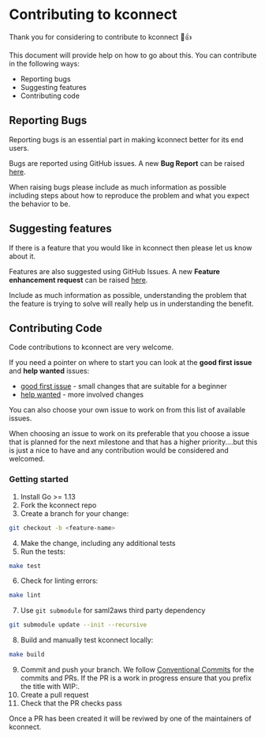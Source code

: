 # Contributing to kconnect

Thank you for considering to contribute to kconnect 🎉👍

This document will provide help on how to go about this. You can contribute in the following ways:

* Reporting bugs
* Suggesting features
* Contributing code

## Reporting Bugs

Reporting bugs is an essential part in making kconnect better for its end users.

Bugs are reported using GitHub issues. A new **Bug Report** can be raised [here](https://github.com/fidelity/kconnect/issues/new?assignees=&labels=kind%2Fbug&template=bug_report.md&title=).

When raising bugs please include as much information as possible including steps about how to reproduce the problem and what you expect the behavior to be.

## Suggesting features

If there is a feature that you would like in kconnect then please let us know about it.

Features are also suggested using GitHub Issues. A new **Feature enhancement request** can be raised [here](https://github.com/fidelity/kconnect/issues/new?labels=kind%2Ffeature&template=feature_request.md&title=).

Include as much information as possible, understanding the problem that the feature is trying to solve will really help us in understanding the benefit.

## Contributing Code

Code contributions to kconnect are very welcome.

If you need a pointer on where to start you can look at the **good first issue** and **help wanted** issues:

* [good first issue](https://github.com/fidelity/kconnect/issues?q=is%3Aissue+is%3Aopen+label%3A%22good+first+issue%22) - small changes that are suitable for a beginner
* [help wanted](https://github.com/fidelity/kconnect/issues?q=is%3Aissue+is%3Aopen+label%3A%22help+wanted%22) - more involved changes

You can also choose your own issue to work on from this list of available issues.

When choosing an issue to work on its preferable that you choose a issue that is planned for the next milestone and that has a higher priority....but this is just a nice to have and any contribution would be considered and welcomed.

### Getting started

1. Install Go >= 1.13
2. Fork the kconnect repo
3. Create a branch for your change:

```bash
git checkout -b <feature-name>
```

4. Make the change, including any additional tests
5. Run the tests:

```bash
make test
```

6. Check for linting errors:

```bash
make lint
```

7. Use `git submodule` for saml2aws third party dependency

```bash
git submodule update --init --recursive
```

8. Build and manually test kconnect locally:

```bash
make build
```

9. Commit and push your branch. We follow [Conventional Commits](https://www.conventionalcommits.org/en/v1.0.0/) for the commits and PRs. If the PR is a work in progress ensure that you prefix the title with WIP:.
10. Create a pull request
11. Check that the PR checks pass

Once a PR has been created it will be reviwed by one of the maintainers of kconnect.
